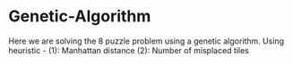 # Genetic-Algorithm
Here we are solving the 8 puzzle problem using a genetic algorithm. Using heuristic - (1): Manhattan distance (2): Number of misplaced tiles
